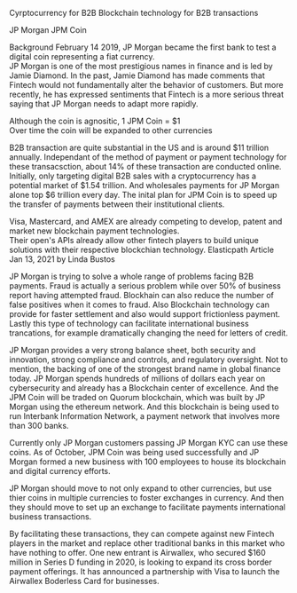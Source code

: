 Cyrptocurrency for B2B
Blockchain technology for B2B transactions

JP Morgan JPM Coin

Background  February 14 2019, JP Morgan became the first bank to test a digital coin representing a fiat currency.  
JP Morgan is one of the most prestigious names in finance and is led by Jamie Diamond.  In the past, Jamie Diamond has 
made comments that Fintech would not fundamentally alter the behavior of customers.  But more recently, he has expressed 
sentiments that Fintech is a more serious threat saying that JP Morgan needs to adapt more rapidly.   

Although the coin is agnositic, 1 JPM Coin = $1  
Over time the coin will be expanded to other currencies

B2B transaction are quite substantial in the US and is around $11 trillion annually.  Independant of the method of
payment or payment technology for these transacsction, about 14% of these transaction are conducted online.  
Initially, only targeting digital B2B sales with a cryptocurrency has a potential market of 
$1.54 trillion.  And wholesales payments for JP Morgan alone top $6 trillion every day.  The inital plan for JPM Coin is
to speed up the transfer of payments between their institutional clients.    

Visa, Mastercard, and AMEX are already competing to develop, patent and market new blockchain payment technologies.  
Their open's APIs already allow other fintech players to build unique solutions with their respective blockchian technology. 
  Elasticpath Article Jan 13, 2021  by Linda Bustos

JP Morgan is trying to solve a whole range of problems facing B2B payments.  Fraud is actually a serious problem while 
over 50% of business report having attempted fraud.  Blockhain can also reduce the number of false positives when it comes 
to fraud.  Also Blockchain technology can provide for faster settlement and also would support frictionless payment.  Lastly
this type of technology can facilitate international business trancations, for example dramatically changing the need for 
letters of credit.  

JP Morgan provides a very strong balance sheet, both security and innovation, strong compliance and controls, and regulatory 
oversight.  Not to mention, the backing of one of the strongest brand name in global finance today. JP Morgan spends hundreds
of millions of dollars each year on cybersecurity and already has a Blockchain center of excellence.  And the JPM Coin will
be traded on Quorum blockchain, which was built by JP Morgan using the ethereum network.  And this blockchain is being used 
to run Interbank Information Network, a payment network that involves more than 300 banks.  

Currently only JP Morgan customers passing JP Morgan KYC can use these coins.  As of October, JPM Coin was being used 
successfully and JP Morgan formed a new business with 100 employees to house its blockchain and digital currency efforts.

JP Morgan should move to not only expand to other currencies, but use thier coins in multiple currencies to foster 
exchanges in currency.  And then they should move to set up an exchange to facilitate payments international 
business transactions.  

By facilitating these transactions, they can compete against new Fintech players in the market and replace other traditional 
banks in this market who have nothing to offer.  One new entrant is Airwallex, who secured $160 million in Series D funding 
in 2020, is looking to expand its cross border payment offerings.  It has announced a partnership with Visa to launch the 
Airwallex Boderless Card for businesses.






